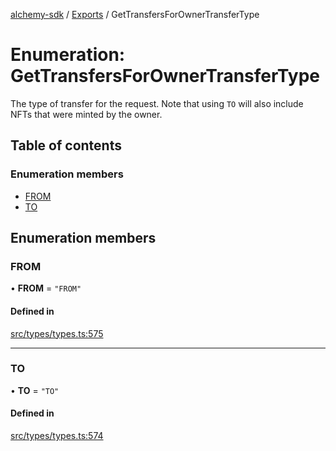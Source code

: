 [alchemy-sdk](../README.md) / [Exports](../modules.md) / GetTransfersForOwnerTransferType

# Enumeration: GetTransfersForOwnerTransferType

The type of transfer for the request. Note that using `TO` will also include
NFTs that were minted by the owner.

## Table of contents

### Enumeration members

- [FROM](GetTransfersForOwnerTransferType.md#from)
- [TO](GetTransfersForOwnerTransferType.md#to)

## Enumeration members

### FROM

• **FROM** = `"FROM"`

#### Defined in

[src/types/types.ts:575](https://github.com/stanleyjones/alchemy-sdk-js/blob/1bebd8bb/src/types/types.ts#L575)

___

### TO

• **TO** = `"TO"`

#### Defined in

[src/types/types.ts:574](https://github.com/stanleyjones/alchemy-sdk-js/blob/1bebd8bb/src/types/types.ts#L574)
